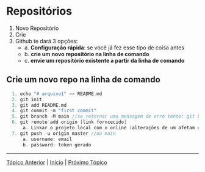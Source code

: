 # Repositórios
1. Novo Repositório
2. Crie
3. Github te dará 3 opções:
    - a. **Configuração rápida**: se você já fez esse tipo de coisa antes
    - b. **crie um novo repositório na linha de comando**
    - c. **envie um repositório existente a partir da linha de comando**

## Crie um novo repo na linha de comando
```c
  1. echo "# arquivo1" >> README.md
  2. git init
  3. git add README.md
  4. git commit -m "first commit"
  5. git branch -M main //se retornar uma mensagem de erro tente: git branch -M master
  6. git remote add origin [link forncecido]
      a. Linkar o projeto local com o online (alterações de um afetam o outro)
  7. git push -u origin master //ou main
      a. username: email
      b. password: token gerado
```

---

[Tópico Anterior](Merge.md) | [Início](README.md) | [Próximo Tópico](PullRequest.md)